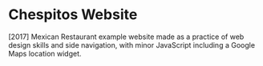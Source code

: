 # Chespitos Website
[2017] Mexican Restaurant example website made as a practice of web design skills and side navigation, with minor JavaScript including a Google Maps location widget.
